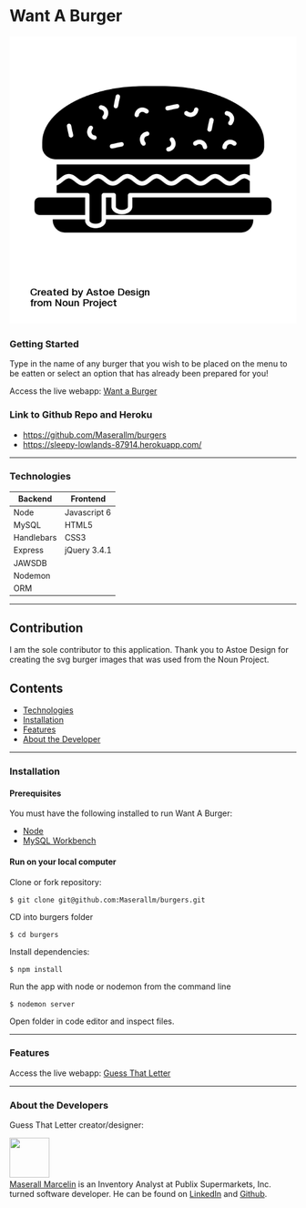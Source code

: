 # Want A Burger

[![IMAGE ALT TEXT HERE](public/assets/img/noun_Burger_2387181.png)](https://sleepy-lowlands-87914.herokuapp.com/)

### Getting Started

Type in the name of any burger that you wish to be placed on the menu to be eatten or select an option that has already been prepared for you!

Access the live webapp: [Want a Burger](https://sleepy-lowlands-87914.herokuapp.com/)

### Link to Github Repo and Heroku

- https://github.com/Maserallm/burgers
- https://sleepy-lowlands-87914.herokuapp.com/

---

### Technologies

| Backend    | Frontend     |
| ---------- | ------------ |
| Node       | Javascript 6 |
| MySQL      | HTML5        |
| Handlebars | CSS3         |
| Express    | jQuery 3.4.1 |
| JAWSDB     |              |
| Nodemon    |              |
| ORM        |              |

---

## Contribution

I am the sole contributor to this application. Thank you to Astoe Design for creating the svg burger images that was used from the Noun Project.

## Contents

- [Technologies](#technologies)
- [Installation](#installation)
- [Features](#features)
- [About the Developer](#aboutthedeveloper)

---

### Installation

#### Prerequisites

You must have the following installed to run Want A Burger:

- [Node](https://nodejs.org/en/)
- [MySQL Workbench](https://dev.mysql.com/doc/)

#### Run on your local computer

Clone or fork repository:

    $ git clone git@github.com:Maserallm/burgers.git

CD into burgers folder

```
$ cd burgers
```

Install dependencies:

```
$ npm install
```

Run the app with node or nodemon from the command line

```
$ nodemon server
```

Open folder in code editor and inspect files.

---

### Features

Access the live webapp: [Guess That Letter](https://maserallm.github.io/Psychic-Game/)

---

### <a name="aboutthedeveloper"></a> About the Developers

Guess That Letter creator/designer:

[<img src="https://avatars0.githubusercontent.com/u/53875404?s=460&u=31a5f360d71e4f0a1fa4dfd8db38ed44f27fa10b&v=4" height="70px" width="70px">](https://github.com/maserallm)<br>
[Maserall Marcelin](https://github.com/maserallm) is an Inventory Analyst at Publix Supermarkets, Inc. turned software developer. He can be found on [LinkedIn](https://www.linkedin.com/in/maserall-marcelin-76067a12b/) and [Github](https://github.com/maserallm).
